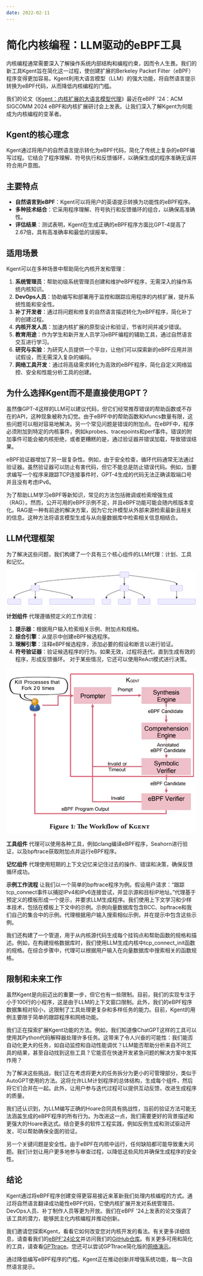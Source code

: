 ```yaml
---
date: 2022-02-11
---
```


# 简化内核编程：LLM驱动的eBPF工具

内核编程通常需要深入了解操作系统内部结构和编程约束，因而令人生畏。我们的新工具Kgent旨在简化这一过程，使创建扩展的Berkeley Packet Filter（eBPF）程序变得更加容易。Kgent利用大语言模型（LLM）的强大功能，将自然语言提示转换为eBPF代码，从而降低内核编程的门槛。

我们的论文《[Kgent：内核扩展的大语言模型代理](https://dl.acm.org/doi/10.1145/3672197.3673434)》最近在eBPF '24：ACM SIGCOMM 2024 eBPF和内核扩展研讨会上发表。让我们深入了解Kgent为何能成为内核编程的变革者。

## Kgent的核心理念

Kgent通过将用户的自然语言提示转化为eBPF代码，简化了传统上复杂的eBPF编写过程。它结合了程序理解、符号执行和反馈循环，以确保生成的程序准确无误并符合用户意图。

## 主要特点

- **自然语言到eBPF**：Kgent可以将用户的英语提示转换为功能性的eBPF程序。
- **多种技术结合**：它采用程序理解、符号执行和反馈循环的组合，以确保高准确性。
- **评估结果**：测试表明，Kgent在生成正确的eBPF程序方面比GPT-4提高了2.67倍，具有高准确率和最低的误报率。

## 适用场景

Kgent可以在多种场景中帮助简化内核开发和管理：

1. **系统管理员**：帮助初级系统管理员创建和维护eBPF程序，无需深入的操作系统内核知识。
2. **DevOps人员**：协助编写和部署用于监控和跟踪应用程序的内核扩展，提升系统性能和安全性。
3. **补丁开发者**：通过将问题和修复的自然语言描述转化为eBPF程序，简化补丁的创建过程。
4. **内核开发人员**：加速内核扩展的原型设计和验证，节省时间并减少错误。
5. **教育用途**：作为学生和新开发人员学习eBPF编程的辅助工具，通过自然语言交互进行学习。
6. **研究与实验**：为研究人员提供一个平台，让他们可以探索新的eBPF应用并测试假设，而无需深入复杂的编码。
7. **网络工具开发**：通过将高级需求转化为高效的eBPF程序，简化自定义网络监控、安全和性能分析工具的创建。

## 为什么选择Kgent而不是直接使用GPT？

虽然像GPT-4这样的LLM可以建议代码，但它们经常推荐错误的帮助函数或不存在的API，这种现象被称为幻觉。由于eBPF中的帮助函数和kfuncs数量有限，这些问题可以相对容易地解决。另一个常见问题是错误的附加点。在eBPF中，程序必须附加到特定的内核事件，例如kprobes、tracepoints和perf事件。错误的附加事件可能会被内核拒绝，或者更糟糕的是，通过验证器并错误加载，导致错误结果。

eBPF验证器增加了另一层复杂性。例如，由于安全检查，循环代码通常无法通过验证器。虽然验证器可以防止有害代码，但它不能总是防止错误代码。例如，当要求编写一个程序来跟踪TCP连接事件时，GPT-4生成的代码无法正确读取端口号并且没有考虑IPv6。

为了帮助LLM学习eBPF等新知识，常见的方法包括微调或检索增强生成（RAG）。然而，公开可用的eBPF示例不足，并且eBPF功能可能会随内核版本变化。RAG是一种有前途的解决方案，因为它允许模型从外部来源检索最新且相关的信息。这种方法将语言模型生成与从向量数据库中检索相关信息相结合。

## LLM代理框架

为了解决这些问题，我们构建了一个具有三个核心组件的LLM代理：计划、工具和记忆。

![kgent](imgs/kgent2.svg)

**计划组件**
代理遵循预定义的工作流程：

1. **提示器**：根据用户输入检索相关示例、附加点和规格。
2. **综合引擎**：从提示中创建eBPF候选程序。
3. **理解引擎**：注释eBPF候选程序，添加必要的假设和断言以进行验证。
4. **符号验证器**：验证候选程序的行为。如果无效，过程将迭代，直到生成有效的程序，形成反馈循环。
对于某些情况，它还可以使用ReAct模式进行决策。

![kgent](imgs/kgent1.png)

**工具组件**
代理可以使用各种工具，例如clang编译eBPF程序，Seahorn进行验证，以及bpftrace获取附加点并运行eBPF程序。

**记忆组件**
代理使用短期的上下文记忆来记住过去的操作、错误和决策，确保反馈循环成功。

**示例工作流程**
让我们以一个简单的bpftrace程序为例。假设用户请求：“跟踪tcp_connect事件以捕捉IPv4和IPv6连接尝试，并显示源和目标IP地址。”代理基于预定义的模板形成一个提示，并要求LLM生成程序。我们使用上下文学习和少样本技术，包括在模板上下文中的示例。示例向量数据库包含BCC、bpftrace和我们自己的集合中的示例。代理根据用户输入搜索相似示例，并在提示中包含这些示例。

我们还构建了一个管道，用于从内核源代码生成每个挂钩点和帮助函数的规格和描述。例如，在构建规格数据库时，我们使用LLM生成内核中tcp_connect_init函数的规格。在综合步骤中，代理可以根据用户输入在向量数据库中搜索相关的函数规格。

## 限制和未来工作

虽然Kgent是向前迈出的重要一步，但它也有一些限制。目前，我们的实现专注于小于100行的小程序，这是由于LLM的上下文窗口限制。此外，我们的eBPF程序数据集相对较小，这限制了工具处理更复杂和多样任务的能力。目前，Kgent的用例主要限于简单的跟踪程序和网络功能。

我们正在探索扩展Kgent功能的方法。例如，我们知道像ChatGPT这样的工具可以使用其Python代码解释器处理许多任务。这带来了令人兴奋的可能性：我们能否自动化更大的任务，如自动监控和自动性能调优？LLM能否帮助分析来自不同工具的结果，甚至自动找到这些工具？它能否在快速开发紧急问题的解决方案中发挥作用？

为了解决这些挑战，我们正在考虑将更大的任务拆分为更小的可管理部分，类似于AutoGPT使用的方法。这将允许LLM计划程序的总体结构，生成每个组件，然后将它们合并在一起。此外，让用户参与迭代过程可以提供互动反馈，改进生成程序的质量。

我们还认识到，为LLM编写正确的Hoare合同具有挑战性，当前的验证方法可能无法涵盖生成的eBPF程序的所有行为。为改进这一点，我们需要更好的背景描述和更强大的Hoare表达式。结合更多的软件工程实践，例如反例生成和测试驱动开发，可以帮助确保全面的验证。

另一个关键问题是安全性。由于eBPF在内核中运行，任何缺陷都可能导致重大问题。我们计划让用户更多地参与审查过程，以降低这些风险并确保生成程序的安全性。

## 结论

Kgent通过将eBPF程序创建变得更容易接近来革新我们处理内核编程的方式。通过将自然语言翻译成功能性eBPF代码，它使内核扩展开发对系统管理员、DevOps人员、补丁制作人员等更为开放。我们在eBPF '24上发表的论文强调了该工具的潜力，能够民主化内核编程并推动创新。

我们邀请您探索Kgent，看看它如何改变您对内核开发的看法。有关更多详细信息，请查看我们的[eBPF'24论文](https://dl.acm.org/doi/10.1145/3672197.3673434)并访问我们的[GitHub仓库](https://github.com/eunomia-bpf/KEN)。有关更多可用和简化的工具，请查看[GPTtrace](https://github.com/eunomia-bpf/GPTtrace)。您还可以尝试GPTtrace简化版的[网络演示](https://github.com/eunomia-bpf/GPTtrace-web)。

通过降低编写eBPF程序的门槛，Kgent正在推动创新并增强系统功能，每一次自然语言提示。